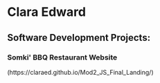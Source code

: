 <h1>Clara Edward</h1>

<h2> Software Development Projects: </h2>

<h3> Somki' BBQ Restaurant Website </h3>
(https://claraed.github.io/Mod2_JS_Final_Landing/)

